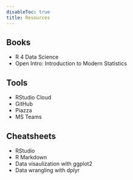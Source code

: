 ```yaml
---
disableToc: true
title: Resources
---
```


## Books

<ul>
  <li><a id="R4DS">R 4 Data Science</a></li>
  <li><a id="IMS">Open Intro: Introduction to Modern Statistics</a></li>
</ul>

## Tools

<ul>
  <li><a id="RStudioCloud">RStudio Cloud</a></li>
  <li><a id="ids2021Git">GitHub</a></li>
  <li><a id="Piazza">Piazza</a></li>
  <li><a id="Teams">MS Teams</a></li>
</ul>

## Cheatsheets

<ul>
  <li><a id="rstudioCS">RStudio</a></li>
  <li><a id="rmarkdownCS">R Markdown</a></li>
  <li><a id="ggplot2CS">Data visaulization with ggplot2</a></li>
  <li><a id="dplyrCS">Data wrangling with dplyr</a></li>
</ul>

<!-- To setup the links -->  
<script src="/js/links.js"/>